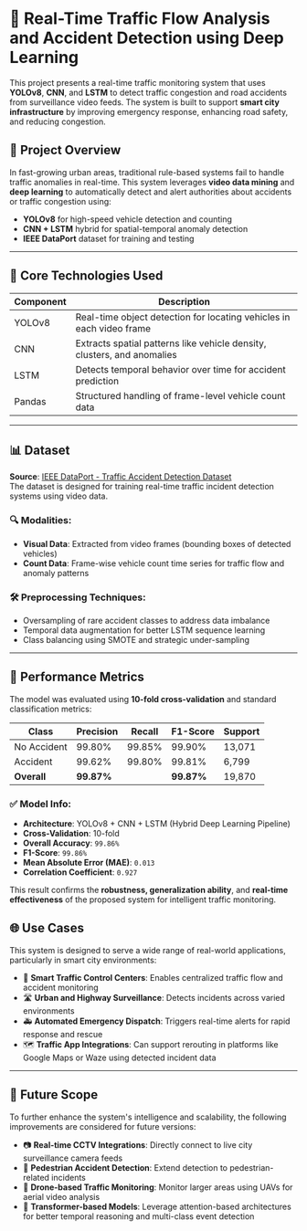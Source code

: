 
# 🚦 Real-Time Traffic Flow Analysis and Accident Detection using Deep Learning

This project presents a real-time traffic monitoring system that uses **YOLOv8**, **CNN**, and **LSTM** to detect traffic congestion and road accidents from surveillance video feeds. The system is built to support **smart city infrastructure** by improving emergency response, enhancing road safety, and reducing congestion.

## 📌 Project Overview

In fast-growing urban areas, traditional rule-based systems fail to handle traffic anomalies in real-time. This system leverages **video data mining** and **deep learning** to automatically detect and alert authorities about accidents or traffic congestion using:

- **YOLOv8** for high-speed vehicle detection and counting
- **CNN + LSTM** hybrid for spatial-temporal anomaly detection
- **IEEE DataPort** dataset for training and testing

---

## 🧠 Core Technologies Used

| Component        | Description                                                                 |
|------------------|-----------------------------------------------------------------------------|
| YOLOv8           | Real-time object detection for locating vehicles in each video frame        |
| CNN              | Extracts spatial patterns like vehicle density, clusters, and anomalies      |
| LSTM             | Detects temporal behavior over time for accident prediction                  |
| Pandas           | Structured handling of frame-level vehicle count data                        |

---
## 📊 Dataset

**Source**: [IEEE DataPort - Traffic Accident Detection Dataset](https://ieee-dataport.org/)  
The dataset is designed for training real-time traffic incident detection systems using video data.

### 🔍 Modalities:
- **Visual Data**: Extracted from video frames (bounding boxes of detected vehicles)
- **Count Data**: Frame-wise vehicle count time series for traffic flow and anomaly patterns

### 🛠️ Preprocessing Techniques:
- Oversampling of rare accident classes to address data imbalance
- Temporal data augmentation for better LSTM sequence learning
- Class balancing using SMOTE and strategic under-sampling

---

## 🧪 Performance Metrics

The model was evaluated using **10-fold cross-validation** and standard classification metrics:

| Class        | Precision | Recall | F1-Score | Support |
|--------------|-----------|--------|----------|---------|
| No Accident  | 99.80%    | 99.85% | 99.90%   | 13,071  |
| Accident     | 99.62%    | 99.80% | 99.81%   | 6,799   |
| **Overall**  | **99.87%**|        | **99.87%**| 19,870  |

### ✅ Model Info:
- **Architecture**: YOLOv8 + CNN + LSTM (Hybrid Deep Learning Pipeline)
- **Cross-Validation**: 10-fold
- **Overall Accuracy**: `99.86%`
- **F1-Score**: `99.86%`
- **Mean Absolute Error (MAE)**: `0.013`
- **Correlation Coefficient**: `0.927`

This result confirms the **robustness, generalization ability**, and **real-time effectiveness** of the proposed system for intelligent traffic monitoring.

## 🌐 Use Cases

This system is designed to serve a wide range of real-world applications, particularly in smart city environments:

- 🚦 **Smart Traffic Control Centers**: Enables centralized traffic flow and accident monitoring
- 🛣️ **Urban and Highway Surveillance**: Detects incidents across varied environments
- 🚑 **Automated Emergency Dispatch**: Triggers real-time alerts for rapid response and rescue
- 🗺️ **Traffic App Integrations**: Can support rerouting in platforms like Google Maps or Waze using detected incident data

---

## 🏁 Future Scope

To further enhance the system's intelligence and scalability, the following improvements are considered for future versions:

- 📷 **Real-time CCTV Integrations**: Directly connect to live city surveillance camera feeds
- 🚶 **Pedestrian Accident Detection**: Extend detection to pedestrian-related incidents
- 🚁 **Drone-based Traffic Monitoring**: Monitor larger areas using UAVs for aerial video analysis
- 🤖 **Transformer-based Models**: Leverage attention-based architectures for better temporal reasoning and multi-class event detection

